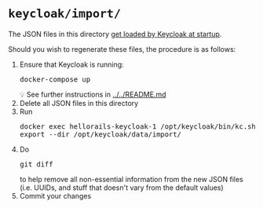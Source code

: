 # `keycloak/import/`

The JSON files in this directory [get loaded by Keycloak at startup](https://www.keycloak.org/server/importExport#_importing_a_realm_during_startup).

Should you wish to regenerate these files, the procedure is as follows:

1. Ensure that Keycloak is running: <pre>docker-compose up</pre>💡 See further instructions in [../../README.md](../../README.md)
2. Delete all JSON files in this directory
3. Run <pre>docker exec hellorails-keycloak-1 /opt/keycloak/bin/kc.sh export --dir /opt/keycloak/data/import/</pre>
4. Do <pre>git diff</pre> to help remove all non-essential information from the new JSON files (i.e. UUIDs, and stuff that doesn't vary from the default values)
5. Commit your changes

